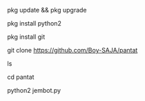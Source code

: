 pkg update && pkg upgrade

pkg install python2

pkg install git

git clone https://github.com/Boy-SAJA/pantat

ls

cd pantat

python2 jembot.py
